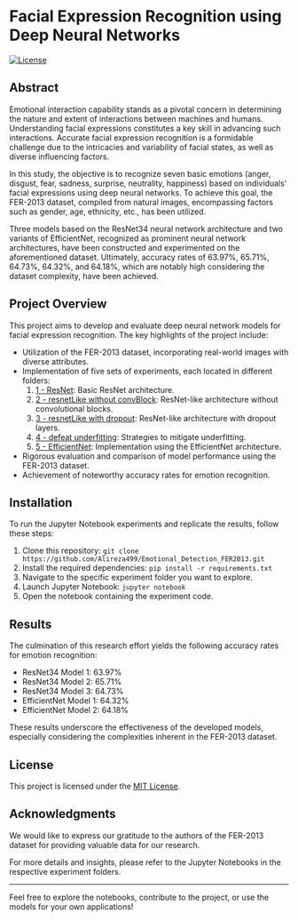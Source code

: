 # Facial Expression Recognition using Deep Neural Networks

[![License](https://img.shields.io/badge/License-MIT-blue.svg)](https://opensource.org/licenses/MIT)

## Abstract

Emotional interaction capability stands as a pivotal concern in determining the nature and extent of interactions between machines and humans. Understanding facial expressions constitutes a key skill in advancing such interactions. Accurate facial expression recognition is a formidable challenge due to the intricacies and variability of facial states, as well as diverse influencing factors.

In this study, the objective is to recognize seven basic emotions (anger, disgust, fear, sadness, surprise, neutrality, happiness) based on individuals' facial expressions using deep neural networks. To achieve this goal, the FER-2013 dataset, compiled from natural images, encompassing factors such as gender, age, ethnicity, etc., has been utilized.

Three models based on the ResNet34 neural network architecture and two variants of EfficientNet, recognized as prominent neural network architectures, have been constructed and experimented on the aforementioned dataset. Ultimately, accuracy rates of 63.97%, 65.71%, 64.73%, 64.32%, and 64.18%, which are notably high considering the dataset complexity, have been achieved.
## Project Overview

This project aims to develop and evaluate deep neural network models for facial expression recognition. The key highlights of the project include:

- Utilization of the FER-2013 dataset, incorporating real-world images with diverse attributes.
- Implementation of five sets of experiments, each located in different folders:
  1. [1 - ResNet](1%20-%20Resnet): Basic ResNet architecture.
  2. [2 - resnetLike without convBlock](2%20-%20resnetLike%20without%20convBlock): ResNet-like architecture without convolutional blocks.
  3. [3 - resnetLike with dropout](3%20-%20resnetLike%20with%20dropout): ResNet-like architecture with dropout layers.
  4. [4 - defeat underfitting](4%20-%20%20defeat%20underfitting): Strategies to mitigate underfitting.
  5. [5 - EfficientNet](5-%20efficientNet): Implementation using the EfficientNet architecture.
- Rigorous evaluation and comparison of model performance using the FER-2013 dataset.
- Achievement of noteworthy accuracy rates for emotion recognition.

## Installation

To run the Jupyter Notebook experiments and replicate the results, follow these steps:

1. Clone this repository: `git clone https://github.com/Alireza499/Emotional_Detection_FER2013.git`
2. Install the required dependencies: `pip install -r requirements.txt`
3. Navigate to the specific experiment folder you want to explore.
4. Launch Jupyter Notebook: `jupyter notebook`
5. Open the notebook containing the experiment code.

## Results

The culmination of this research effort yields the following accuracy rates for emotion recognition:

- ResNet34 Model 1: 63.97%
- ResNet34 Model 2: 65.71%
- ResNet34 Model 3: 64.73%
- EfficientNet Model 1: 64.32%
- EfficientNet Model 2: 64.18%

These results underscore the effectiveness of the developed models, especially considering the complexities inherent in the FER-2013 dataset.

## License

This project is licensed under the [MIT License](LICENSE).

## Acknowledgments

We would like to express our gratitude to the authors of the FER-2013 dataset for providing valuable data for our research.

For more details and insights, please refer to the Jupyter Notebooks in the respective experiment folders.

---

Feel free to explore the notebooks, contribute to the project, or use the models for your own applications!
